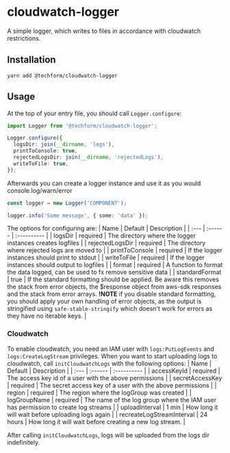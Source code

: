 # cloudwatch-logger

A simple logger, which writes to files in accordance with cloudwatch restrictions.

## Installation

```console
yarn add @techform/cloudwatch-logger
```

## Usage

At the top of your entry file, you should call `Logger.configure`:

```typescript
import Logger from '@techform/cloudwatch-logger';

Logger.configure({
  logsDir: join(__dirname, 'logs'),
  printToConsole: true,
  rejectedLogsDir: join(__dirname, 'rejectedLogs'),
  writeToFile: true,
});
```

Afterwards you can create a logger instance and use it as you would console.log/warn/error

```typescript
const logger = new Logger('COMPONENT');

logger.info('Some message', { some: 'data' });
```

The options for configuring are:
| Name | Default | Description |
| :--- | :------ | :---------- |
| logsDir | required | The directory where the logger instances creates logfiles |
| rejectedLogsDir | required | The directory where rejected logs are moved to |
| printToConsole | required | If the logger instances should print to stdout |
| writeToFile | required | If the logger instances should output to logfiles |
| format | required | A function to format the data logged, can be used to fx remove sensitive data |
| standardFormat | true | If the standard formatting should be applied. Be aware this removes the stack from error objects, the $response object from aws-sdk responses and the stack from error arrays. **!NOTE** if you disable standard formatting, you should apply your own handling of error objects, as the output is stringified using `safe-stable-stringify` which doesn't work for errors as they have no iterable keys. |

### Cloudwatch

To enable cloudwatch, you need an IAM user with `logs:PutLogEvents` and `logs:CreateLogStream` privileges. When you want to start uploading logs to cloudwatch, call `initCloudwatchLogs` with the following options:
| Name | Default | Description |
| :--- | :------ | :---------- |
| accessKeyId | required | The access key id of a user with the above permissions |
| secretAccessKey | required | The secret access key of a user with the above permissions |
| region | required | The region where the logGroup was created |
| logGroupName | required | The name of the log group where the IAM user has permission to create log streams |
| uploadInterval | 1 min | How long it will wait before uploading logs again |
| recreateLogStreamInterval | 24 hours | How long it will wait before creating a new log stream. |

After calling `initCloudwatchLogs`, logs will be uploaded from the logs dir indefinitely.
